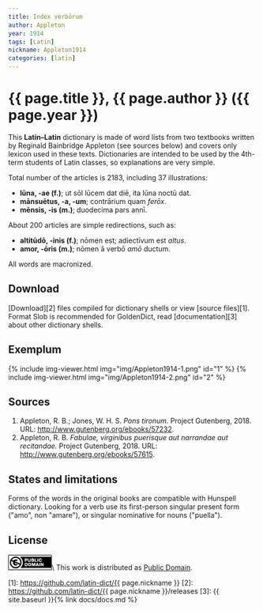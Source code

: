 ```yaml
---
title: Index verbōrum
author: Appleton
year: 1914
tags: [Latin]
nickname: Appleton1914
categories: [latin]
---
```

# {{ page.title }}, {{ page.author }} ({{ page.year }})

This **Latin–Latin** dictionary is made of word lists from two textbooks written by Reginald Bainbridge Appleton (see sources below) and covers only lexicon used in these texts. Dictionaries are intended to be used by the 4th-term students of Latin classes, so explanations are very simple.

Total number of the articles is 2183, including 37 illustrations:

* **lūna, -ae (f.)**; ut sōl lūcem dat diē, ita lūna noctū dat.
* **mānsuētus, -a, -um**; contrārium quam _ferōx_.
* **mēnsis, -is (m.)**; duodecima pars annī.

About 200 articles are simple redirections, such as:

* **altitūdō, -inis (f.)**; nōmen est; adiectīvum est <i>altus</i>.
* **amor, -ōris (m.)**; nōmen ā verbō _amō_ ductum.

All words are macronized.


## Download

[Download][2] files compiled for dictionary shells or view [source files][1]. Format Slob is recommended for GoldenDict, read [documentation][3] about other dictionary shells.


## Exemplum

{% include img-viewer.html img="img/Appleton1914-1.png" id="1" %}
{% include img-viewer.html img="img/Appleton1914-2.png" id="2" %}


## Sources

1. Appleton, R. B.; Jones, W. H. S. _Pons tironum._ Project Gutenberg, 2018. URL: <http://www.gutenberg.org/ebooks/57232>.
1. Appleton, R. B. _Fabulae, virginibus puerisque aut narrandae aut recitandae._ Project Gutenberg, 2018. URL: <http://www.gutenberg.org/ebooks/57615>.


## States and limitations

Forms of the words in the original books are compatible with Hunspell dictionary. Looking for a verb use its first-person singular present form ("amo", non "amare"), or singular nominative for nouns ("puella").


## License

[![Public Domain](/assets/img/license-public-domain.png)](http://creativecommons.org/publicdomain/mark/1.0/)\\
This work is distributed as [Public Domain](http://creativecommons.org/publicdomain/mark/1.0/).


[1]: https://github.com/latin-dict/{{ page.nickname }}
[2]: https://github.com/latin-dict/{{ page.nickname }}/releases
[3]: {{ site.baseurl }}{% link docs/docs.md %}
